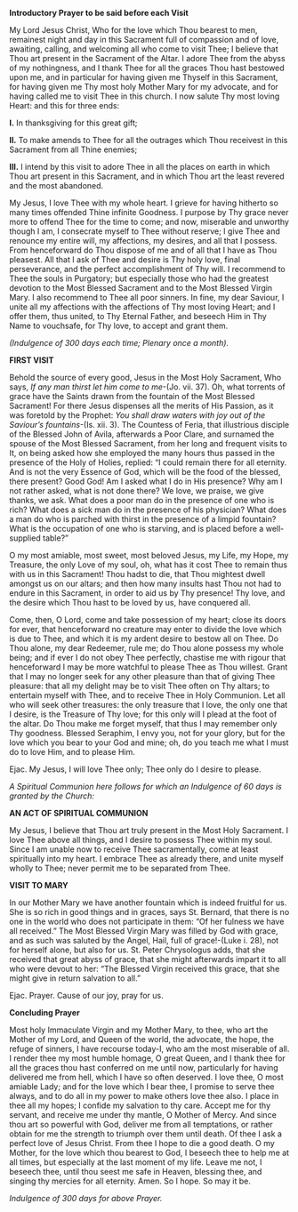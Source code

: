 
**Introductory Prayer to be said before each Visit**

My Lord Jesus Christ, Who for the love which Thou bearest to men, remainest night and day in this Sacrament full of compassion and of love, awaiting, calling, and welcoming all who come to visit Thee; I believe that Thou art present in the Sacrament of the Altar. I adore Thee from the abyss of my nothingness, and I thank Thee for all the graces Thou hast bestowed upon me, and in particular for having given me Thyself in this Sacrament, for having given me Thy most holy Mother Mary for my advocate, and for having called me to visit Thee in this church. I now salute Thy most loving Heart: and this for three ends:

**I\.** In thanksgiving for this great gift;

**II\.** To make amends to Thee for all the outrages which Thou receivest in this Sacrament from all Thine enemies;

**III.** I intend by this visit to adore Thee in all the places on earth in which Thou art present in this Sacrament, and in which Thou art the least revered and the most abandoned.

My Jesus, I love Thee with my whole heart. I grieve for having hitherto so many times offended Thine infinite Goodness. I purpose by Thy grace never more to offend Thee for the time to come; and now, miserable and unworthy though I am, I consecrate myself to Thee without reserve; I give Thee and renounce my entire will, my affections, my desires, and all that I possess. From henceforward do Thou dispose of me and of all that I have as Thou pleasest. All that I ask of Thee and desire is Thy holy love, final perseverance, and the perfect accomplishment of Thy will. I recommend to Thee the souls in Purgatory; but especially those who had the greatest devotion to the Most Blessed Sacrament and to the Most Blessed Virgin Mary. I also recommend to Thee all poor sinners. In fine, my dear Saviour, I unite all my affections with the affections of Thy most loving Heart; and I offer them, thus united, to Thy Eternal Father, and beseech Him in Thy Name to vouchsafe, for Thy love, to accept and grant them.

*(Indulgence of 300 days each time; Plenary once a month).*

**FIRST VISIT**

Behold the source of every good, Jesus in the Most Holy Sacrament, Who says, _If any man thirst let him come to me_-(Jo. vii. 37). Oh, what torrents of grace have the Saints drawn from the fountain of the Most Blessed Sacrament! For there Jesus dispenses all the merits of His Passion, as it was foretold by the Prophet: _You shall draw waters with joy out of the Saviour’s fountains_-(Is. xii. 3). The Countess of Feria, that illustrious disciple of the Blessed John of Avila, afterwards a Poor Clare, and surnamed the spouse of the Most Blessed Sacrament, from her long and frequent visits to It, on being asked how she employed the many hours thus passed in the presence of the Holy of Holies, replied: “I could remain there for all eternity. And is not the very Essence of God, which will be the food of the blessed, there present? Good God! Am I asked what I do in His presence? Why am I not rather asked, what is not done there? We love, we praise, we give thanks, we ask. What does a poor man do in the presence of one who is rich? What does a sick man do in the presence of his physician? What does a man do who is parched with thirst in the presence of a limpid fountain? What is the occupation of one who is starving, and is placed before a well-supplied table?”

O my most amiable, most sweet, most beloved Jesus, my Life, my Hope, my Treasure, the only Love of my soul, oh, what has it cost Thee to remain thus with us in this Sacrament! Thou hadst to die, that Thou mightest dwell amongst us on our altars; and then how many insults hast Thou not had to endure in this Sacrament, in order to aid us by Thy presence! Thy love, and the desire which Thou hast to be loved by us, have conquered all.

Come, then, O Lord, come and take possession of my heart; close its doors for ever, that henceforward no creature may enter to divide the love which is due to Thee, and which it is my ardent desire to bestow all on Thee. Do Thou alone, my dear Redeemer, rule me; do Thou alone possess my whole being; and if ever I do not obey Thee perfectly, chastise me with rigour that henceforward I may be more watchful to please Thee as Thou willest. Grant that I may no longer seek for any other pleasure than that of giving Thee pleasure: that all my delight may be to visit Thee often on Thy altars; to entertain myself with Thee, and to receive Thee in Holy Communion. Let all who will seek other treasures: the only treasure that I love, the only one that I desire, is the Treasure of Thy love; for this only will I plead at the foot of the altar. Do Thou make me forget myself, that thus I may remember only Thy goodness. Blessed Seraphim, I envy you, not for your glory, but for the love which you bear to your God and mine; oh, do you teach me what I must do to love Him, and to please Him.

Ejac. My Jesus, I will love Thee only; Thee only do I desire to please.

*A Spiritual Communion here follows for which an Indulgence of 60 days is granted by the Church:*

**AN ACT OF SPIRITUAL COMMUNION**

My Jesus, I believe that Thou art truly present in the Most Holy Sacrament. I love Thee above all things, and I desire to possess Thee within my soul. Since I am unable now to receive Thee sacramentally, come at least spiritually into my heart. I embrace Thee as already there, and unite myself wholly to Thee; never permit me to be separated from Thee.

**VISIT TO MARY**

In our Mother Mary we have another fountain which is indeed fruitful for us. She is so rich in good things and in graces, says St. Bernard, that there is no one in the world who does not participate in them: “Of her fulness we have all received.” The Most Blessed Virgin Mary was filled by God with grace, and as such was saluted by the Angel, Hail, full of grace!-(Luke i. 28), not for herself alone, but also for us. St. Peter Chrysologus adds, that she received that great abyss of grace, that she might afterwards impart it to all who were devout to her: “The Blessed Virgin received this grace, that she might give in return salvation to all.”

Ejac. Prayer. Cause of our joy, pray for us.

**Concluding Prayer**

Most holy Immaculate Virgin and my Mother Mary, to thee, who art the Mother of my Lord, and Queen of the world, the advocate, the hope, the refuge of sinners, I have recourse today-I, who am the most miserable of all. I render thee my most humble homage, O great Queen, and I thank thee for all the graces thou hast conferred on me until now, particularly for having delivered me from hell, which I have so often deserved. I love thee, O most amiable Lady; and for the love which I bear thee, I promise to serve thee always, and to do all in my power to make others love thee also. I place in thee all my hopes; I confide my salvation to thy care. Accept me for thy servant, and receive me under thy mantle, O Mother of Mercy. And since thou art so powerful with God, deliver me from all temptations, or rather obtain for me the strength to triumph over them until death. Of thee I ask a perfect love of Jesus Christ. From thee I hope to die a good death. O my Mother, for the love which thou bearest to God, I beseech thee to help me at all times, but especially at the last moment of my life. Leave me not, I beseech thee, until thou seest me safe in Heaven, blessing thee, and singing thy mercies for all eternity. Amen. So I hope. So may it be.

*Indulgence of 300 days for above Prayer.*

